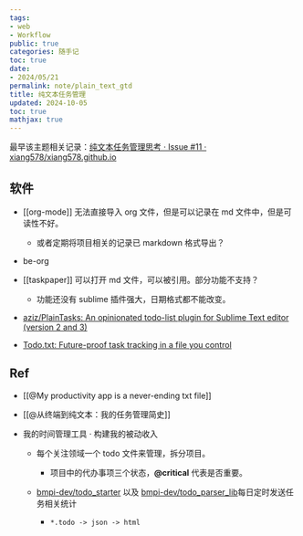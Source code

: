 ```yaml
---
tags:
- web
- Workflow
public: true
categories: 随手记
toc: true
date:
- 2024/05/21
permalink: note/plain_text_gtd
title: 纯文本任务管理
updated: 2024-10-05
toc: true
mathjax: true
---
```


最早该主题相关记录：[纯文本任务管理思考 · Issue #11 · xiang578/xiang578.github.io](https://github.com/xiang578/xiang578.github.io/issues/11)

<!--more-->

## 软件

  + [[org-mode]] 无法直接导入  org 文件，但是可以记录在 md 文件中，但是可读性不好。

    + 或者定期将项目相关的记录已 markdown 格式导出？

  + be-org

  + [[taskpaper]] 可以打开 md 文件，可以被引用。部分功能不支持？

    + 功能还没有 sublime 插件强大，日期格式都不能改变。

  + [aziz/PlainTasks: An opinionated todo-list plugin for Sublime Text editor (version 2 and 3)](https://github.com/aziz/PlainTasks)

  + [Todo.txt: Future-proof task tracking in a file you control](http://todotxt.org/)

## Ref

  + [[@My productivity app is a never-ending txt file]]

  + [[@从终端到纯文本：我的任务管理简史]]

  + 我的时间管理工具 · 构建我的被动收入

    + 每个关注领域一个 todo 文件来管理，拆分项目。

      + 项目中的代办事项三个状态，**@critical** 代表是否重要。

    + [bmpi-dev/todo_starter](https://github.com/bmpi-dev/todo_starter) 以及 [bmpi-dev/todo_parser_lib](https://github.com/bmpi-dev/todo_parser_lib)每日定时发送任务相关统计

      + `*.todo -> json -> html`
